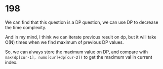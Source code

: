 # 198
We can find that this question is a DP question, we can use DP to decrease the time complexity.

And in my mind, I think we can iterate previous result on dp, but it will take O(N) times when we find maximum of previous DP values.

So, we can always store the maximum value on DP, and compare with `max(dp[cur-1], nums[cur]+dp[cur-2])` to get the maximum val in current index.